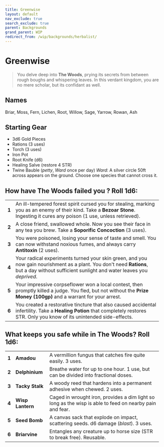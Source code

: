```yaml
---
title: Greenwise
layout: default
nav_exclude: true
search_exclude: true
parent: Backgrounds
grand_parent: WIP
redirect_from: /wip/backgrounds/herbalist/
---
```


# Greenwise

> You delve deep into **The Woods**, prying its secrets from between rough boughs and whispering leaves. In this verdant kingdom, you are no mere scholar, but its confidant as well.

## Names

Briar, Moss, Fern, Lichen, Root, Willow, Sage, Yarrow, Rowan, Ash

## Starting Gear

- 3d6 Gold Pieces
- Rations (3 uses)
- Torch (3 uses) 
- Iron Pot
- Root Knife (d6)
- Healing Salve (restore 4 STR)
- Twine Bauble (_petty_, _Ward_ once per day)
_Ward_: A silver circle 50ft across appears on the ground. Choose one species that cannot cross it.

## How have The Woods failed you ? Roll 1d6:

|       |                                                                                                                                                                                               |
| ----- | --------------------------------------------------------------------------------------------------------------------------------------------------------------------------------------------- |
| **1** | An ill-tempered forest spirit cursed you for stealing, marking you as an enemy of their kind. Take a **Bezoar Stone**. Ingesting it cures any poison (1 use, unless retrieved).             |
| **2** | A close friend, swallowed whole. Now you see their face in any tea you brew. Take a **Soporific Concoction** (3 uses).                                                                                 |
| **3** | You were poisoned, losing your sense of taste and smell. You can now withstand noxious fumes, and always carry **Antitoxin** (2 uses).                                                        |
| **4** | Your radical experiments turned your skin green, and you now gain nourishment as a plant. You don't need **Rations**, but a day without sufficient sunlight and water leaves you _deprived_. |
| **5** | Your impressive corpseflower won a local contest, then promptly killed a judge. You fled, but not without the **Prize Money (100gp)** and a warrant for your arrest.                    |
| **6** | You created a restorative tincture that also caused accidental infertility. Take a **Healing Potion** that completely restores STR. Only you know of its unintended side-effects.                       |

## What keeps you safe while in The Woods? Roll 1d6:

|       |                  |                                                                                                          |
| ----- | ---------------- | -------------------------------------------------------------------------------------------------------- |
| **1** | **Amadou**       | A vermillion fungus that catches fire quite easily. 3 uses.                                              |
| **2** | **Delphinium**   | Breathe water for up to one hour. 1 use, but can be divided into fractional doses.                                  |
| **3** | **Tacky Stalk**  | A woody reed that hardens into a permanent adhesive when chewed. 2 uses.                                         |
| **4** | **Wisp Lantern** | Caged in wrought iron, provides a dim light so long as the wisp is able to feed on nearby pain and fear. |
| **5** | **Seed Bomb**    | A canvas sack that explode on impact, scattering seeds. d6 damage (_blast_). 3 uses.                     |
| **6** | **Briarvine**    | Entangles any creature up to horse size (STR to break free). Reusable.                     |

